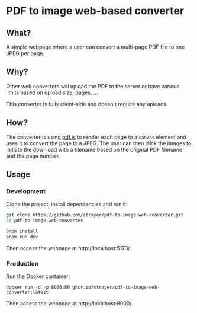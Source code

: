 # PDF to image web-based converter

## What?

A simple webpage where a user can convert a multi-page PDF file to one JPEG per page.

## Why?

Other web converters will upload the PDF to the server or have various limits
based on upload size, pages, ...

This converter is fully client-side and doesn't require any uploads.

## How?

The converter is using [pdf.js](https://github.com/mozilla/pdf.js) to render each
page to a `canvas` element and uses it to convert the page to a JPEG. The user
can then click the images to initiate the download with a filename based on the
original PDF filename and the page number.

## Usage

### Development

Clone the project, install dependencies and run it:

```sh
git clone https://github.com/strayer/pdf-to-image-web-converter.git
cd pdf-to-image-web-converter

pnpm install
pnpm run dev
```

Then access the webpage at http://localhost:5173/.

### Production

Run the Docker container:

`docker run -d -p 8000:80 ghcr.io/strayer/pdf-to-image-web-converter:latest`

Then access the webpage at http://localhost:8000/.
